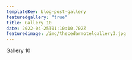 ```yaml
---
templateKey: blog-post-gallery
featuredgallery: "true"
title: Gallery 10
date: 2022-04-25T01:10:10.702Z
featuredimage: /img/thecedarmotelgallery3.jpg
---
```

Gallery 10